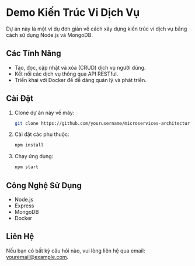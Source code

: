 # Demo Kiến Trúc Vi Dịch Vụ

Dự án này là một ví dụ đơn giản về cách xây dựng kiến trúc vi dịch vụ bằng cách sử dụng Node.js và MongoDB.

## Các Tính Năng
- Tạo, đọc, cập nhật và xóa (CRUD) dịch vụ người dùng.
- Kết nối các dịch vụ thông qua API RESTful.
- Triển khai với Docker để dễ dàng quản lý và phát triển.

## Cài Đặt
1. Clone dự án này về máy:
   ```bash
   git clone https://github.com/yourusername/microservices-architecture-demo.git
   ```
2. Cài đặt các phụ thuộc:
   ```bash
   npm install
   ```
3. Chạy ứng dụng:
   ```bash
   npm start
   ```

## Công Nghệ Sử Dụng
- Node.js
- Express
- MongoDB
- Docker

## Liên Hệ
Nếu bạn có bất kỳ câu hỏi nào, vui lòng liên hệ qua email: youremail@example.com.
